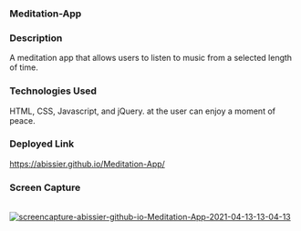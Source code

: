 ### Meditation-App

### Description
A meditation app that allows users to listen to music from a selected length of time. 


### Technologies Used
HTML, CSS, Javascript, and jQuery.
at the user can enjoy a moment of peace.

### Deployed Link
https://abissier.github.io/Meditation-App/

### Screen Capture
<br>
<a href="https://ibb.co/DKGpCZz"><img src="https://i.ibb.co/mzv8q3b/screencapture-abissier-github-io-Meditation-App-2021-04-13-13-04-13.png" alt="screencapture-abissier-github-io-Meditation-App-2021-04-13-13-04-13" border="0"></a>
